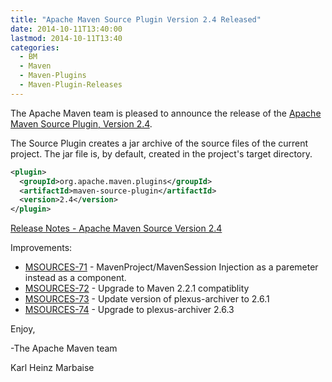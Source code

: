 ```yaml
---
title: "Apache Maven Source Plugin Version 2.4 Released"
date: 2014-10-11T13:40:00
lastmod: 2014-10-11T13:40
categories:
  - BM
  - Maven
  - Maven-Plugins
  - Maven-Plugin-Releases
---
```

The Apache Maven team is pleased to announce the release of the 
[Apache Maven Source Plugin, Version 2.4](http://maven.apache.org/plugins/maven-source-plugin).

The Source Plugin creates a jar archive of the source files of the current
project. The jar file is, by default, created in the project's target
directory.

```xml
<plugin>
  <groupId>org.apache.maven.plugins</groupId>
  <artifactId>maven-source-plugin</artifactId>
  <version>2.4</version>
</plugin>
```

<!-- more -->

[Release Notes - Apache Maven Source Version 2.4](http://jira.codehaus.org/secure/ReleaseNote.jspa?projectId=11147&version=20597)


Improvements:

 * [MSOURCES-71](https://issues.apache.org/jira/browse/MSOURCES-71) - MavenProject/MavenSession Injection as a paremeter instead as a component.
 * [MSOURCES-72](https://issues.apache.org/jira/browse/MSOURCES-72) - Upgrade to Maven 2.2.1 compatiblity
 * [MSOURCES-73](https://issues.apache.org/jira/browse/MSOURCES-73) - Update version of plexus-archiver to 2.6.1
 * [MSOURCES-74](https://issues.apache.org/jira/browse/MSOURCES-74) - Upgrade to plexus-archiver 2.6.3

Enjoy,

-The Apache Maven team

Karl Heinz Marbaise
